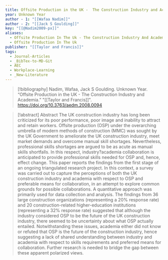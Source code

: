 ```yaml
---
title: Offsite Production in the UK -  The Construction Industry and Academia
year: Unknown Year
author - 1: "[[Wafaa Nadim]]"
author - 2: "[[Jack S Goulding]]"
key: "[[@Nadim2009-px]]"
aliases:
  - Offsite Production In The Uk - The Construction Industry And Academia
  - Offsite Production In The Uk
publisher: "[[Taylor and Francis]]"
tags:
  - Journal-Articles
  - _BibTex-to-MD-Git
  - AEC
  - Workplace-Learning
  - _New-Literature
---
```


> [!bibliography]
> Nadim, Wafaa, Jack S Goulding. Unknown Year. “Offsite Production in the UK -  The Construction Industry and Academia.” "[[Taylor and Francis]]". https://doi.org/10.3763/aedm.2008.0094

> [!abstract]
> Abstract The UK construction industry has long been criticized for its poor performance, poor image and inability to attract and retain workers. Offsite production (OSP) under the overarching umbrella of modern methods of construction (MMC) was sought by the UK Government to ameliorate the UK construction industry, meet market demands and overcome manual skill shortages. Nevertheless, professional skills shortages are argued to be as acute as manual skills shortfalls. In this respect, industry?academia collaboration is anticipated to provide professional skills needed for OSP and, hence, effect change. This paper reports the findings from the first stage of an ongoing triangulated research project. In this context, a survey was carried out to capture the perceptions of both the UK construction industry and academia with respect to OSP and preferable means for collaboration, in an attempt to explore common grounds for possible collaborations. A quantitative approach was primarily used for data collection and analysis. The findings from 36 large construction organizations (representing a 20\% response rate) and 20 construction-related higher-education institutions (representing a 32\% response rate) suggested that although the industry considered OSP to be the future of the UK construction industry, there seemed to be uncertainty about what OSP actually entailed. Notwithstanding these issues, academia either did not know or refuted that OSP is the future of the construction industry, hence suggesting a lack of shared understanding between industry and academia with respect to skills requirements and preferred means for collaboration. Further research is needed to bridge the gap between these apparent polarized views.